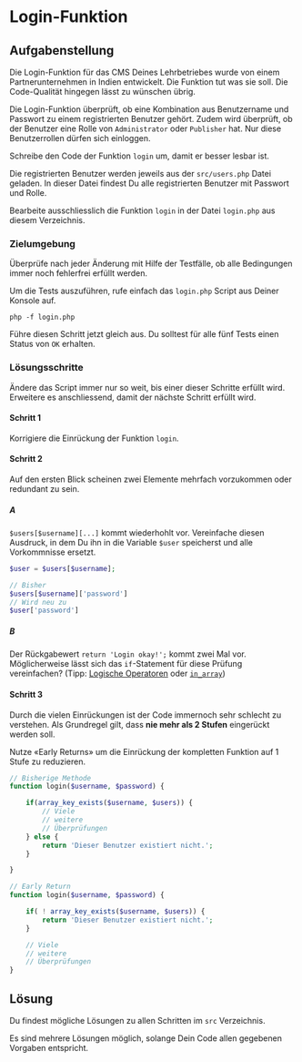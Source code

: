 # Login-Funktion

## Aufgabenstellung

Die Login-Funktion für das CMS Deines Lehrbetriebes wurde von einem Partnerunternehmen in Indien entwickelt. Die Funktion tut was sie soll. Die Code-Qualität hingegen lässt zu wünschen übrig.

Die Login-Funktion überprüft, ob eine Kombination aus Benutzername und Passwort zu einem registrierten Benutzer gehört. Zudem wird überprüft, ob der Benutzer eine Rolle von `Administrator` oder `Publisher` hat. Nur diese Benutzerrollen dürfen sich einloggen.

Schreibe den Code der Funktion `login` um, damit er besser lesbar ist.

Die registrierten Benutzer werden jeweils aus der `src/users.php` Datei geladen. In dieser Datei findest Du alle registrierten Benutzer mit Passwort und Rolle.

Bearbeite ausschliesslich die Funktion `login` in der Datei `login.php` aus diesem Verzeichnis.


### Zielumgebung

Überprüfe nach jeder Änderung mit Hilfe der Testfälle, ob alle Bedingungen immer noch fehlerfrei erfüllt werden.

Um die Tests auszuführen, rufe einfach das `login.php` Script aus Deiner Konsole auf.

```
php -f login.php
```

Führe diesen Schritt jetzt gleich aus. Du solltest für alle fünf Tests einen Status von `OK` erhalten.
### Lösungsschritte

Ändere das Script immer nur so weit, bis einer dieser Schritte erfüllt wird. Erweitere es anschliessend, damit der nächste Schritt erfüllt wird.

#### Schritt 1

Korrigiere die Einrückung der Funktion `login`.


#### Schritt 2

Auf den ersten Blick scheinen zwei Elemente mehrfach vorzukommen oder redundant zu sein.

##### A

`$users[$username][...]` kommt wiederhohlt vor. Vereinfache diesen Ausdruck, in dem Du ihn in die Variable `$user` speicherst und alle Vorkommnisse ersetzt.

```php
$user = $users[$username];

// Bisher
$users[$username]['password']
// Wird neu zu
$user['password']
```

##### B

Der Rückgabewert `return 'Login okay!';` kommt zwei Mal vor. Möglicherweise lässt sich das `if`-Statement für diese Prüfung vereinfachen? (Tipp: [Logische Operatoren](https://secure.php.net/manual/de/language.operators.logical.php) oder [`in_array`](https://secure.php.net/manual/de/function.in-array.php))

#### Schritt 3

Durch die vielen Einrückungen ist der Code immernoch sehr schlecht zu verstehen. Als Grundregel gilt, dass **nie mehr als 2 Stufen** eingerückt werden soll. 

Nutze «Early Returns» um die Einrückung der kompletten Funktion auf 1 Stufe zu reduzieren.

```php
// Bisherige Methode
function login($username, $password) {

    if(array_key_exists($username, $users)) {
        // Viele
        // weitere
        // Überprüfungen
    } else {
        return 'Dieser Benutzer existiert nicht.';
    }

}
```

```php
// Early Return
function login($username, $password) {

    if( ! array_key_exists($username, $users)) {
        return 'Dieser Benutzer existiert nicht.';
    }

    // Viele
    // weitere
    // Überprüfungen
}
```


## Lösung

Du findest mögliche Lösungen zu allen Schritten im `src` Verzeichnis. 

Es sind mehrere Lösungen möglich, solange Dein Code allen gegebenen Vorgaben entspricht.
